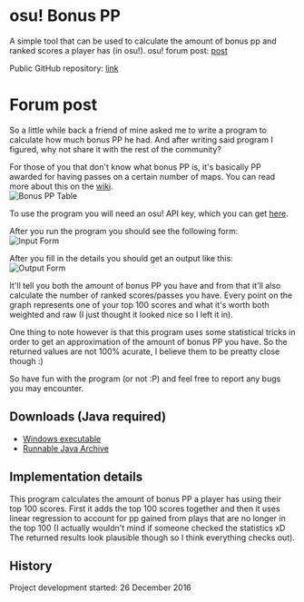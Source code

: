 # osu! Bonus PP

A simple tool that can be used to calculate the amount of bonus pp and ranked scores a player has (in osu!).
osu! forum post: [post](https://osu.ppy.sh/forum/t/538470)

Public GitHub repository: [link](https://github.com/RoanH/osu-BonusPP)

# Forum post

So a little while back a friend of mine asked me to write a program to calculate how much bonus PP he had.
And after writing said program I figured, why not share it with the rest of the community?

For those of you that don't know what bonus PP is, it's basically PP awarded for having passes on a certain number of maps. You can read more about this on the [wiki](https://osu.ppy.sh/wiki/Performance_Points).    
![Bonus PP Table](https://i.ppy.sh/99970ce4d162a4dcb6d8afd86e1281b17ba095d2/687474703a2f2f772e7070792e73682f662f66372f4f7375626f6e757370702e706e67)

To use the program you will need an osu! API key, which you can get [here](https://osu.ppy.sh/p/api).

After you run the program you should see the following form:    
![Input Form](https://i.imgur.com/Ui6od74.png)

After you fill in the details you should get an output like this:    
![Output Form](https://i.imgur.com/te0XuTi.png)

It'll tell you both the amount of bonus PP you have and from that it'll also calculate the number of ranked scores/passes you have.
Every point on the graph represents one of your top 100 scores and what it's worth both weighted and raw (I just thought it looked nice so I left it in).

One thing to note however is that this program uses some statistical tricks in order to get an approximation of the amount of bonus PP you have. So the returned values are not 100% acurate, I believe them to be preatty close though :)

So have fun with the program (or not :P) and feel free to report any bugs you may encounter.

## Downloads (Java required)
- [Windows executable](https://github.com/RoanH/osu-BonusPP/releases/download/v1.1/BonusPP-v1.1.exe)
- [Runnable Java Archive](https://github.com/RoanH/osu-BonusPP/releases/download/v1.1/BonusPP-v1.1.jar)

## Implementation details
This program calculates the amount of bonus PP a player has using their top 100 scores.
First it adds the top 100 scores together and then it uses linear regression to account for pp gained from plays that are no longer in the top 100 (I actually wouldn't mind if someone checked the statistics xD The returned results look plausible though so I think everything checks out).

## History
Project development started: 26 December 2016
